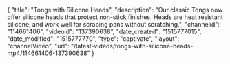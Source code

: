 {
    "title": "Tongs with Silicone Heads",
    "description": "Our classic Tongs now offer silicone heads that protect non-stick finishes. Heads are heat resistant silicone, and work well for scraping pans without scratching.",
    "channelid": "114661406",
    "videoid": "137390638",
    "date_created": "1515777015",
    "date_modified": "1515777770",
    "type": "captivate",
    "layout": "channelVideo",
    "url": "\/latest-videos\/tongs-with-silicone-heads-mp4\/114661406-137390638"
}